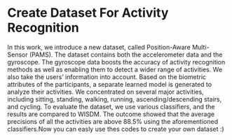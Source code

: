 # Create Dataset For Activity Recognition

In this work, we introduce a new dataset, called Position-Aware Multi-Sensor (PAMS). The dataset contains both the accelerometer data and the gyroscope. The gyroscope data boosts the accuracy of activity recognition methods as well as enabling them to detect a wider range of activities. We also take the users’ information into account. Based on the biometric attributes of the participants, a separate learned model is generated to analyze their activities. We concentrated on several major activities, including sitting, standing, walking, running, ascending/descending stairs, and cycling. To evaluate the dataset, we use various classifiers, and the results are compared to WISDM. The outcome showed that the average precisions of all the activities are above 88.5% using the aforementioned classifiers.Now you can easly use thes codes to create your own dataset :) 

